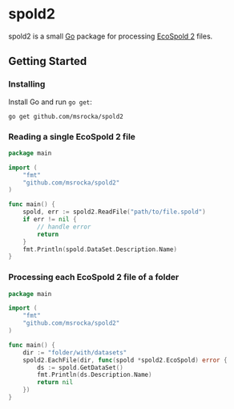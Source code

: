 # spold2
spold2 is a small [Go](https://golang.org/) package for processing
[EcoSpold 2](http://www.ecoinvent.org/data-provider/data-provider-toolkit/ecospold2/ecospold2.html)
files.

## Getting Started

### Installing
Install Go and run `go get`:

```
go get github.com/msrocka/spold2
```

### Reading a single EcoSpold 2 file

```go
package main

import (
	"fmt"
	"github.com/msrocka/spold2"
)

func main() {
	spold, err := spold2.ReadFile("path/to/file.spold")
	if err != nil {
		// handle error
		return
	}
	fmt.Println(spold.DataSet.Description.Name)
}
```

### Processing each EcoSpold 2 file of a folder

```go
package main

import (
	"fmt"
	"github.com/msrocka/spold2"
)

func main() {
	dir := "folder/with/datasets"
	spold2.EachFile(dir, func(spold *spold2.EcoSpold) error {
		ds := spold.GetDataSet()
		fmt.Println(ds.Description.Name)
		return nil
	})
}
```

